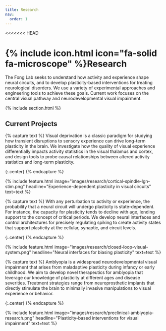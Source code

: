 ```yaml
---
title: Research
nav:
  order: 1
---
```


<<<<<<< HEAD
# {% include icon.html icon="fa-solid fa-microscope" %}Research

The Fong Lab seeks to understand how activity and experience shape neural circuits, and to develop plasticity-based interventions for treating neurological disorders.  We use a variety of experimental approaches and engineering tools to achieve these goals.  Current work focuses on the central visual pathway and neurodevelopmental visual impairment.

{% include section.html %}

## Current Projects

{% capture text %}
Visual deprivation is a classic paradigm for studying how transient disruptions to sensory experience can drive long-term plasticity in the brain.  We investigate how the quality of visual experience differentially impacts activity statistics in the visual thalamus and cortex, and design tools to probe causal relationships between altered activity statistics and long-term plasticity.


{:.center}
{% endcapture %}

{%
  include feature.html
  image="images/research/cortical-spindle-lgn-stim.png"
  headline="Experience-dependent plasticity in visual circuits"
  text=text
%}

{% capture text %}
With any perturbation to activity or experience, the probability that a neural circuit will undergo plasticity is state-dependent.  For instance, the capacity for plasticity tends to decline with age, lending support to the concept of critical periods.  We develop neural interfaces and control architectures for precisely regulating spiking to create activity states that support plasticity at the cellular, synaptic, and circuit levels.
<br>

{:.center}
{% endcapture %}

{%
  include feature.html
  image="images/research/closed-loop-visual-system.png"
  headline="Neural interfaces for biasing plasticity"
  text=text
%}

{% capture text %}
Amblyopia is a widespread neurodevelopmental visual impairment that arises from maladaptive plasticity during infancy or early childhood.  We aim to develop novel therapeutics for amblyopia that leverage our knowledge of plasticity at different ages and disease severities.  Treatment strategies range from neuroprosthetic implants that directly stimulate the brain to minimally invasive manipulations to visual experience or behavior.

{:.center}
{% endcapture %}

{%
  include feature.html
  image="images/research/preclinical-amblyopia-research.png"
  headline="Plasticity-based interventions for visual impairment"
  text=text
%}
